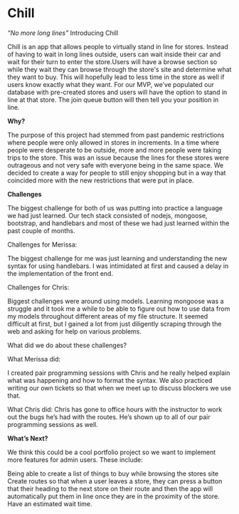 # Chill

_“No more long lines”_
Introducing Chill

Chill is an app that allows people to virtually stand in line for stores. Instead of having to wait in long lines outside, users can wait inside their car and wait for their turn to enter the store.Users will have a browse section so while they wait they can browse through the store's site and determine what they want to buy. This will hopefully lead to less time in the store as well if users know exactly what they want. For our MVP, we’ve populated our database with pre-created stores and users will have the option to stand in line at that store. The join queue button will then tell you your position in line.

**Why?**

The purpose of this project had stemmed from past pandemic restrictions where people were only allowed in stores in increments. In a time where people were desperate to be outside, more and more people were taking trips to the store. This was an issue because the lines for these stores were outrageous and not very safe with everyone being in the same space. We decided to create a way for people to still enjoy shopping but in a way that coincided more with the new restrictions that were put in place. 


**Challenges**

The biggest challenge for both of us was putting into practice a language we had just learned. Our tech stack consisted of nodejs, mongoose, bootstrap, and handlebars and most of these we had just learned within the past couple of months. 

Challenges for Merissa:

The biggest challenge for me was just learning and understanding the new syntax for using handlebars. I was intimidated at first and caused a delay in the implementation of the front end.

Challenges for Chris:

Biggest challenges were around using models. Learning mongoose was a struggle and it took me a while to be able to figure out how to use data from my models throughout different areas of my file structure. It seemed difficult at first, but I gained a lot from just diligently scraping through the web and asking for help on various problems.

What did we do about these challenges?

What Merissa did:

I created pair programming sessions with Chris and he really helped explain what was happening and how to format the syntax. We also practiced writing our own tickets so that when we meet up to discuss blockers we use that.

What Chris did:
Chris has gone to office hours with the instructor to work out the bugs he’s had with the routes. He’s shown up to all of our pair programming sessions as well. 

**What’s Next?**

We think this could be a cool portfolio project so we want to implement more features for admin users. These include:

Being able to create a list of things to buy while browsing the stores site
Create routes so that when a user leaves a store, they can press a button that their heading to the next store on their route and then the app will automatically put them in line once they are in the proximity of the store.
Have an estimated wait time.
